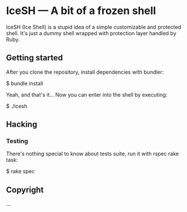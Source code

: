 # IceSH — A bit of a frozen shell

IceSH (Ice Shell) is a stupid idea of a simple customizable and protected shell.
It's just a dummy shell wrapped with protection layer handled by Ruby.

## Getting started

After you clone the repository, install dependencies with bundler:

  $ bundle install

Yeah, and that's it... Now you can enter into the shell by executing:

  $ ./icesh

## Hacking

### Testing

There's nothing special to know about tests suite, run it with rspec rake task:

  $ rake spec

## Copyright

...